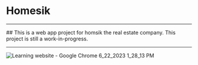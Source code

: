# Homesik
<hr>
## This is a web app project for homsik the real estate company. This project is still a work-in-progress.
<hr>

![Learning website - Google Chrome 6_22_2023 1_28_13 PM](https://github.com/thetechgirl01/Homesik/assets/130857982/8e312c90-a1eb-4f3e-b6d8-3fe0fb95ad5f)
